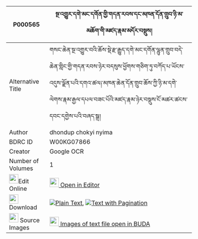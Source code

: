|P000565|སྔ་འགྱུར་དགེ་མང་དགོན་གྱི་གདན་རབས་དང་མཁན་དོན་གྲུབ་ཉི་མ་མཆོག་གི་མཛད་རྣམ་མདོར་བསྡུས། 
| --- | --- 
|Alternative Title |གསང་ཆེན་སྔ་འགྱུར་བའི་ཆོས་སྡེ་རྫ་རྒྱུད་དགེ་མང་དགོན་ལྷུན་གྲུབ་བདེ་ཆེན་གླིང་གྱི་གདན་རབས་ཉེར་བདསུས་ཕྱོགས་གཅིག་ཏུ་བཀོད་པ་ཡོངས་འདུས་ལྗོན་པའི་དགའ་ཚལ༏་མཁན་ཆེན་དོན་གྲུབ་ཆོས་ཀྱི་ཉི་མ་དགེ་ལེགས་རྣམ་རྒྱལ་དཔལ་བཟང་པོའི་མཛད་རྣམ་ཉེར་བསྡུས་ངོ་མཚར་ཚངས་དབང་དགྱེས་པའི་བཞད་སྒྲ།
|Author| dhondup chokyi nyima
|BDRC ID | W00KG07866
|Creator | Google OCR
|Number of Volumes| 1
|<img width="25" src="https://img.icons8.com/color/25/000000/edit-property.png">Edit Online| [<img width="25" src="https://avatars.githubusercontent.com/u/45091458?s=200&v=4"> Open in Editor](http://editor.openpecha.org/P000565)
|<img width="25" src="https://img.icons8.com/fluent/48/000000/download-2.png"/>  Download | [![](https://img.icons8.com/color/20/000000/txt.png)Plain Text](https://github.com/Openpecha/P000565/releases/download/v1/nga_gyur_ge_mang_gon_gyi_denra_plain_P000565.zip), [![](https://img.icons8.com/color/20/000000/txt.png)Text with Pagination](https://github.com/Openpecha/P000565/releases/download/v1/nga_gyur_ge_mang_gon_gyi_denra_pages_P000565.zip)
|<img width="25" src="https://img.icons8.com/plasticine/100/000000/pictures-folder.png"/>  Source Images | [<img width="25" src="https://library.bdrc.io/icons/BUDA-small.svg"> Images of text file open in BUDA](https://library.bdrc.io/show/bdr:W00KG07866)